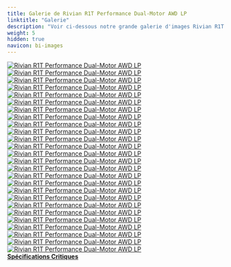 ```yaml
---
title: Galerie de Rivian R1T Performance Dual-Motor AWD LP
linktitle: "Galerie"
description: "Voir ci-dessous notre grande galerie d'images Rivian R1T Performance Dual-Motor AWD LP. Cliquez sur les images pour des versions haute résolution."
weight: 5
hidden: true
navicon: bi-images
---
```

<!-- markdownlint-disable MD033 -->
<div class="row" id ="my-gallery">
	<div class="pswp-grid-item col-6 col-md-4">
		<a href="https://media.evkx.net/multimedia/models/rivian/r1/r1t_performance_dual-motor_awd_lp/charging_1.jpg"
data-pswp-src="https://media.evkx.net/multimedia/models/rivian/r1/r1t_performance_dual-motor_awd_lp/charging_1.jpg"
data-pswp-width="2048"
data-pswp-height="1280" 
target="_blank">
			<img src="https://media.evkx.net/multimedia/models/rivian/r1/r1t_performance_dual-motor_awd_lp/charging_1_xst.jpg" alt="Rivian R1T Performance Dual-Motor AWD LP" class="img-fluid " />
		</a>
	</div>
	<div class="pswp-grid-item col-6 col-md-4">
		<a href="https://media.evkx.net/multimedia/models/rivian/r1/r1t_performance_dual-motor_awd_lp/charging_2.jpg"
data-pswp-src="https://media.evkx.net/multimedia/models/rivian/r1/r1t_performance_dual-motor_awd_lp/charging_2.jpg"
data-pswp-width="2880"
data-pswp-height="1920" 
target="_blank">
			<img src="https://media.evkx.net/multimedia/models/rivian/r1/r1t_performance_dual-motor_awd_lp/charging_2_xst.jpg" alt="Rivian R1T Performance Dual-Motor AWD LP" class="img-fluid " />
		</a>
	</div>
	<div class="pswp-grid-item col-6 col-md-4">
		<a href="https://media.evkx.net/multimedia/models/rivian/r1/r1t_performance_dual-motor_awd_lp/exterior_1.jpg"
data-pswp-src="https://media.evkx.net/multimedia/models/rivian/r1/r1t_performance_dual-motor_awd_lp/exterior_1.jpg"
data-pswp-width="2100"
data-pswp-height="1400" 
target="_blank">
			<img src="https://media.evkx.net/multimedia/models/rivian/r1/r1t_performance_dual-motor_awd_lp/exterior_1_xst.jpg" alt="Rivian R1T Performance Dual-Motor AWD LP" class="img-fluid " />
		</a>
	</div>
	<div class="pswp-grid-item col-6 col-md-4">
		<a href="https://media.evkx.net/multimedia/models/rivian/r1/r1t_performance_dual-motor_awd_lp/exterior_10.jpg"
data-pswp-src="https://media.evkx.net/multimedia/models/rivian/r1/r1t_performance_dual-motor_awd_lp/exterior_10.jpg"
data-pswp-width="2100"
data-pswp-height="1400" 
target="_blank">
			<img src="https://media.evkx.net/multimedia/models/rivian/r1/r1t_performance_dual-motor_awd_lp/exterior_10_xst.jpg" alt="Rivian R1T Performance Dual-Motor AWD LP" class="img-fluid " />
		</a>
	</div>
	<div class="pswp-grid-item col-6 col-md-4">
		<a href="https://media.evkx.net/multimedia/models/rivian/r1/r1t_performance_dual-motor_awd_lp/exterior_11.jpg"
data-pswp-src="https://media.evkx.net/multimedia/models/rivian/r1/r1t_performance_dual-motor_awd_lp/exterior_11.jpg"
data-pswp-width="1697"
data-pswp-height="1060" 
target="_blank">
			<img src="https://media.evkx.net/multimedia/models/rivian/r1/r1t_performance_dual-motor_awd_lp/exterior_11_xst.jpg" alt="Rivian R1T Performance Dual-Motor AWD LP" class="img-fluid " />
		</a>
	</div>
	<div class="pswp-grid-item col-6 col-md-4">
		<a href="https://media.evkx.net/multimedia/models/rivian/r1/r1t_performance_dual-motor_awd_lp/exterior_12.jpg"
data-pswp-src="https://media.evkx.net/multimedia/models/rivian/r1/r1t_performance_dual-motor_awd_lp/exterior_12.jpg"
data-pswp-width="2880"
data-pswp-height="1920" 
target="_blank">
			<img src="https://media.evkx.net/multimedia/models/rivian/r1/r1t_performance_dual-motor_awd_lp/exterior_12_xst.jpg" alt="Rivian R1T Performance Dual-Motor AWD LP" class="img-fluid " />
		</a>
	</div>
	<div class="pswp-grid-item col-6 col-md-4">
		<a href="https://media.evkx.net/multimedia/models/rivian/r1/r1t_performance_dual-motor_awd_lp/exterior_13.jpg"
data-pswp-src="https://media.evkx.net/multimedia/models/rivian/r1/r1t_performance_dual-motor_awd_lp/exterior_13.jpg"
data-pswp-width="2880"
data-pswp-height="1920" 
target="_blank">
			<img src="https://media.evkx.net/multimedia/models/rivian/r1/r1t_performance_dual-motor_awd_lp/exterior_13_xst.jpg" alt="Rivian R1T Performance Dual-Motor AWD LP" class="img-fluid " />
		</a>
	</div>
	<div class="pswp-grid-item col-6 col-md-4">
		<a href="https://media.evkx.net/multimedia/models/rivian/r1/r1t_performance_dual-motor_awd_lp/exterior_14.jpg"
data-pswp-src="https://media.evkx.net/multimedia/models/rivian/r1/r1t_performance_dual-motor_awd_lp/exterior_14.jpg"
data-pswp-width="2880"
data-pswp-height="1920" 
target="_blank">
			<img src="https://media.evkx.net/multimedia/models/rivian/r1/r1t_performance_dual-motor_awd_lp/exterior_14_xst.jpg" alt="Rivian R1T Performance Dual-Motor AWD LP" class="img-fluid " />
		</a>
	</div>
	<div class="pswp-grid-item col-6 col-md-4">
		<a href="https://media.evkx.net/multimedia/models/rivian/r1/r1t_performance_dual-motor_awd_lp/exterior_15.jpg"
data-pswp-src="https://media.evkx.net/multimedia/models/rivian/r1/r1t_performance_dual-motor_awd_lp/exterior_15.jpg"
data-pswp-width="2880"
data-pswp-height="1920" 
target="_blank">
			<img src="https://media.evkx.net/multimedia/models/rivian/r1/r1t_performance_dual-motor_awd_lp/exterior_15_xst.jpg" alt="Rivian R1T Performance Dual-Motor AWD LP" class="img-fluid " />
		</a>
	</div>
	<div class="pswp-grid-item col-6 col-md-4">
		<a href="https://media.evkx.net/multimedia/models/rivian/r1/r1t_performance_dual-motor_awd_lp/exterior_2.jpg"
data-pswp-src="https://media.evkx.net/multimedia/models/rivian/r1/r1t_performance_dual-motor_awd_lp/exterior_2.jpg"
data-pswp-width="2100"
data-pswp-height="1400" 
target="_blank">
			<img src="https://media.evkx.net/multimedia/models/rivian/r1/r1t_performance_dual-motor_awd_lp/exterior_2_xst.jpg" alt="Rivian R1T Performance Dual-Motor AWD LP" class="img-fluid " />
		</a>
	</div>
	<div class="pswp-grid-item col-6 col-md-4">
		<a href="https://media.evkx.net/multimedia/models/rivian/r1/r1t_performance_dual-motor_awd_lp/exterior_3.jpg"
data-pswp-src="https://media.evkx.net/multimedia/models/rivian/r1/r1t_performance_dual-motor_awd_lp/exterior_3.jpg"
data-pswp-width="2100"
data-pswp-height="1400" 
target="_blank">
			<img src="https://media.evkx.net/multimedia/models/rivian/r1/r1t_performance_dual-motor_awd_lp/exterior_3_xst.jpg" alt="Rivian R1T Performance Dual-Motor AWD LP" class="img-fluid " />
		</a>
	</div>
	<div class="pswp-grid-item col-6 col-md-4">
		<a href="https://media.evkx.net/multimedia/models/rivian/r1/r1t_performance_dual-motor_awd_lp/exterior_4.jpg"
data-pswp-src="https://media.evkx.net/multimedia/models/rivian/r1/r1t_performance_dual-motor_awd_lp/exterior_4.jpg"
data-pswp-width="2100"
data-pswp-height="1400" 
target="_blank">
			<img src="https://media.evkx.net/multimedia/models/rivian/r1/r1t_performance_dual-motor_awd_lp/exterior_4_xst.jpg" alt="Rivian R1T Performance Dual-Motor AWD LP" class="img-fluid " />
		</a>
	</div>
	<div class="pswp-grid-item col-6 col-md-4">
		<a href="https://media.evkx.net/multimedia/models/rivian/r1/r1t_performance_dual-motor_awd_lp/exterior_5.jpg"
data-pswp-src="https://media.evkx.net/multimedia/models/rivian/r1/r1t_performance_dual-motor_awd_lp/exterior_5.jpg"
data-pswp-width="2100"
data-pswp-height="1400" 
target="_blank">
			<img src="https://media.evkx.net/multimedia/models/rivian/r1/r1t_performance_dual-motor_awd_lp/exterior_5_xst.jpg" alt="Rivian R1T Performance Dual-Motor AWD LP" class="img-fluid " />
		</a>
	</div>
	<div class="pswp-grid-item col-6 col-md-4">
		<a href="https://media.evkx.net/multimedia/models/rivian/r1/r1t_performance_dual-motor_awd_lp/exterior_6.jpg"
data-pswp-src="https://media.evkx.net/multimedia/models/rivian/r1/r1t_performance_dual-motor_awd_lp/exterior_6.jpg"
data-pswp-width="2100"
data-pswp-height="1400" 
target="_blank">
			<img src="https://media.evkx.net/multimedia/models/rivian/r1/r1t_performance_dual-motor_awd_lp/exterior_6_xst.jpg" alt="Rivian R1T Performance Dual-Motor AWD LP" class="img-fluid " />
		</a>
	</div>
	<div class="pswp-grid-item col-6 col-md-4">
		<a href="https://media.evkx.net/multimedia/models/rivian/r1/r1t_performance_dual-motor_awd_lp/exterior_7.jpg"
data-pswp-src="https://media.evkx.net/multimedia/models/rivian/r1/r1t_performance_dual-motor_awd_lp/exterior_7.jpg"
data-pswp-width="2100"
data-pswp-height="1400" 
target="_blank">
			<img src="https://media.evkx.net/multimedia/models/rivian/r1/r1t_performance_dual-motor_awd_lp/exterior_7_xst.jpg" alt="Rivian R1T Performance Dual-Motor AWD LP" class="img-fluid " />
		</a>
	</div>
	<div class="pswp-grid-item col-6 col-md-4">
		<a href="https://media.evkx.net/multimedia/models/rivian/r1/r1t_performance_dual-motor_awd_lp/exterior_8.jpg"
data-pswp-src="https://media.evkx.net/multimedia/models/rivian/r1/r1t_performance_dual-motor_awd_lp/exterior_8.jpg"
data-pswp-width="2100"
data-pswp-height="1400" 
target="_blank">
			<img src="https://media.evkx.net/multimedia/models/rivian/r1/r1t_performance_dual-motor_awd_lp/exterior_8_xst.jpg" alt="Rivian R1T Performance Dual-Motor AWD LP" class="img-fluid " />
		</a>
	</div>
	<div class="pswp-grid-item col-6 col-md-4">
		<a href="https://media.evkx.net/multimedia/models/rivian/r1/r1t_performance_dual-motor_awd_lp/exterior_9.jpg"
data-pswp-src="https://media.evkx.net/multimedia/models/rivian/r1/r1t_performance_dual-motor_awd_lp/exterior_9.jpg"
data-pswp-width="2100"
data-pswp-height="1349" 
target="_blank">
			<img src="https://media.evkx.net/multimedia/models/rivian/r1/r1t_performance_dual-motor_awd_lp/exterior_9_xst.jpg" alt="Rivian R1T Performance Dual-Motor AWD LP" class="img-fluid " />
		</a>
	</div>
	<div class="pswp-grid-item col-6 col-md-4">
		<a href="https://media.evkx.net/multimedia/models/rivian/r1/r1t_performance_dual-motor_awd_lp/frunk_1.jpg"
data-pswp-src="https://media.evkx.net/multimedia/models/rivian/r1/r1t_performance_dual-motor_awd_lp/frunk_1.jpg"
data-pswp-width="2880"
data-pswp-height="1920" 
target="_blank">
			<img src="https://media.evkx.net/multimedia/models/rivian/r1/r1t_performance_dual-motor_awd_lp/frunk_1_xst.jpg" alt="Rivian R1T Performance Dual-Motor AWD LP" class="img-fluid " />
		</a>
	</div>
	<div class="pswp-grid-item col-6 col-md-4">
		<a href="https://media.evkx.net/multimedia/models/rivian/r1/r1t_performance_dual-motor_awd_lp/headlights_1.jpg"
data-pswp-src="https://media.evkx.net/multimedia/models/rivian/r1/r1t_performance_dual-motor_awd_lp/headlights_1.jpg"
data-pswp-width="2880"
data-pswp-height="1920" 
target="_blank">
			<img src="https://media.evkx.net/multimedia/models/rivian/r1/r1t_performance_dual-motor_awd_lp/headlights_1_xst.jpg" alt="Rivian R1T Performance Dual-Motor AWD LP" class="img-fluid " />
		</a>
	</div>
	<div class="pswp-grid-item col-6 col-md-4">
		<a href="https://media.evkx.net/multimedia/models/rivian/r1/r1t_performance_dual-motor_awd_lp/interior_1.jpg"
data-pswp-src="https://media.evkx.net/multimedia/models/rivian/r1/r1t_performance_dual-motor_awd_lp/interior_1.jpg"
data-pswp-width="2880"
data-pswp-height="1920" 
target="_blank">
			<img src="https://media.evkx.net/multimedia/models/rivian/r1/r1t_performance_dual-motor_awd_lp/interior_1_xst.jpg" alt="Rivian R1T Performance Dual-Motor AWD LP" class="img-fluid " />
		</a>
	</div>
	<div class="pswp-grid-item col-6 col-md-4">
		<a href="https://media.evkx.net/multimedia/models/rivian/r1/r1t_performance_dual-motor_awd_lp/interior_2.jpg"
data-pswp-src="https://media.evkx.net/multimedia/models/rivian/r1/r1t_performance_dual-motor_awd_lp/interior_2.jpg"
data-pswp-width="2880"
data-pswp-height="1920" 
target="_blank">
			<img src="https://media.evkx.net/multimedia/models/rivian/r1/r1t_performance_dual-motor_awd_lp/interior_2_xst.jpg" alt="Rivian R1T Performance Dual-Motor AWD LP" class="img-fluid " />
		</a>
	</div>
	<div class="pswp-grid-item col-6 col-md-4">
		<a href="https://media.evkx.net/multimedia/models/rivian/r1/r1t_performance_dual-motor_awd_lp/main_1.jpg"
data-pswp-src="https://media.evkx.net/multimedia/models/rivian/r1/r1t_performance_dual-motor_awd_lp/main_1.jpg"
data-pswp-width="2100"
data-pswp-height="1400" 
target="_blank">
			<img src="https://media.evkx.net/multimedia/models/rivian/r1/r1t_performance_dual-motor_awd_lp/main_1_xst.jpg" alt="Rivian R1T Performance Dual-Motor AWD LP" class="img-fluid " />
		</a>
	</div>
	<div class="pswp-grid-item col-6 col-md-4">
		<a href="https://media.evkx.net/multimedia/models/rivian/r1/r1t_performance_dual-motor_awd_lp/screens_1.jpg"
data-pswp-src="https://media.evkx.net/multimedia/models/rivian/r1/r1t_performance_dual-motor_awd_lp/screens_1.jpg"
data-pswp-width="1600"
data-pswp-height="1067" 
target="_blank">
			<img src="https://media.evkx.net/multimedia/models/rivian/r1/r1t_performance_dual-motor_awd_lp/screens_1_xst.jpg" alt="Rivian R1T Performance Dual-Motor AWD LP" class="img-fluid " />
		</a>
	</div>
	<div class="pswp-grid-item col-6 col-md-4">
		<a href="https://media.evkx.net/multimedia/models/rivian/r1/r1t_performance_dual-motor_awd_lp/screens_2.jpg"
data-pswp-src="https://media.evkx.net/multimedia/models/rivian/r1/r1t_performance_dual-motor_awd_lp/screens_2.jpg"
data-pswp-width="1534"
data-pswp-height="1016" 
target="_blank">
			<img src="https://media.evkx.net/multimedia/models/rivian/r1/r1t_performance_dual-motor_awd_lp/screens_2_xst.jpg" alt="Rivian R1T Performance Dual-Motor AWD LP" class="img-fluid " />
		</a>
	</div>
	<div class="pswp-grid-item col-6 col-md-4">
		<a href="https://media.evkx.net/multimedia/models/rivian/r1/r1t_performance_dual-motor_awd_lp/screens_3.jpg"
data-pswp-src="https://media.evkx.net/multimedia/models/rivian/r1/r1t_performance_dual-motor_awd_lp/screens_3.jpg"
data-pswp-width="2880"
data-pswp-height="1920" 
target="_blank">
			<img src="https://media.evkx.net/multimedia/models/rivian/r1/r1t_performance_dual-motor_awd_lp/screens_3_xst.jpg" alt="Rivian R1T Performance Dual-Motor AWD LP" class="img-fluid " />
		</a>
	</div>
	<div class="pswp-grid-item col-6 col-md-4">
		<a href="https://media.evkx.net/multimedia/models/rivian/r1/r1t_performance_dual-motor_awd_lp/trunk_1.jpg"
data-pswp-src="https://media.evkx.net/multimedia/models/rivian/r1/r1t_performance_dual-motor_awd_lp/trunk_1.jpg"
data-pswp-width="2880"
data-pswp-height="1920" 
target="_blank">
			<img src="https://media.evkx.net/multimedia/models/rivian/r1/r1t_performance_dual-motor_awd_lp/trunk_1_xst.jpg" alt="Rivian R1T Performance Dual-Motor AWD LP" class="img-fluid " />
		</a>
	</div>
</div>
<script type="module">
  import PhotoSwipeLightbox from '/js/photoswipe-lightbox.esm.js';
    const lightbox = new PhotoSwipeLightbox({
       gallery: '#my-gallery',
        children: 'a',
        pswpModule: () => import('/js/photoswipe.esm.js')
    });
lightbox.init();
</script>
<div class="mt-3 mb-3">
<a href="../specifications/" class="text-decoration-none text-black">
<strong><i class="bi-arrow-left"></i> Spécifications </strong>
</a>
<a href="../reviews/" class="text-decoration-none text-black float-end">
<strong>Critiques <i class="bi-arrow-right"></i></strong>
</a>
</div>
